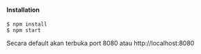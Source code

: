 #### Installation

```shell
$ npm install
$ npm start
```

Secara default akan terbuka port 8080 atau http://localhost:8080
